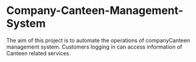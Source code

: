 # Company-Canteen-Management-System
 The aim of this project is to automate the operations of companyCanteen management system. Customers logging in can access information of Canteen related services.
